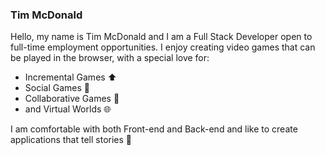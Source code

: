 ### Tim McDonald

Hello, my name is Tim McDonald and I am a Full Stack Developer open to full-time employment opportunities.
I enjoy creating video games that can be played in the browser, with a special love for:

- Incremental Games ⬆️
- Social Games 💬
- Collaborative Games 🤝
- and Virtual Worlds 🌐

I am comfortable with both Front-end and Back-end and like to create applications that tell stories 📜
